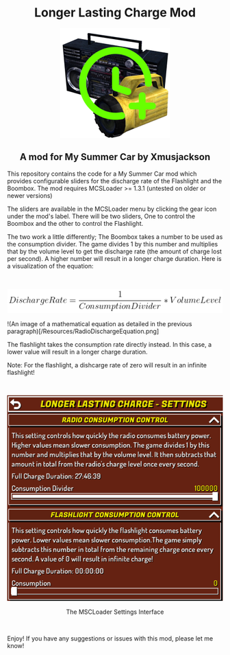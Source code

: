 <h1 align="center">Longer Lasting Charge Mod</h1>
<p align="center">
  <img src="/Resources/LongerLastingCharge.png" alt="The project icon, an image of the in game radio and flashlight with a green clock symbol with a plus sign." />
</p>

<h2 align="center">A mod for My Summer Car by Xmusjackson</h2>

This repository contains the code for a My Summer Car mod which provides configurable sliders for the discharge rate of the Flashlight and the Boombox. The mod requires MCSLoader >= 1.3.1 (untested on older or newer versions)

The sliders are available in the MCSLoader menu by clicking the gear icon under the mod's label. There will be two sliders, One to control the Boombox and the other to control the Flashlight. 

The two work a little differently; The Boombox takes a number to be used as the consumption divider. The game divides 1 by this number and multiplies that by the volume level to get the discharge rate (the amount of charge lost per second). A higher number will result in a longer charge duration. Here is a visualization of the equation:

<br>
<p align="center">
  <img src="/Resources/RadioDischargeEquation.png" alt="An image of a mathematical equation as detailed in the previous paragraph"/>
</p>

!(An image of a mathematical equation as detailed in the previous paragraph)[/Resources/RadioDischargeEquation.png]

The flashlight takes the consumption rate directly instead. In this case, a lower value will result in a longer charge duration.

Note: For the flashlight, a dishcarge rate of zero will result in an infinite flashlight!

<br>
<p align="center">
  <img src="/Resources/Longer_Lasting_Charge_Screenshot1.png" alt="An image of the mod's settings interface as displayed in game"/>
  <p align="center">The MSCLoader Settings Interface</p>
</p>
<br>

Enjoy! If you have any suggestions or issues with this mod, please let me know!
